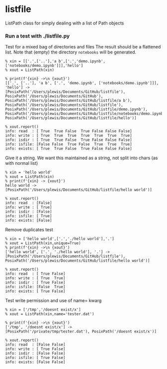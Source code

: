 # listfile
ListPath class for simply dealing with a list of Path objects

### Run a test with ./listfile.py
    
Test for a mixed bag of directories and files
The result should be a flattened list. Note that (empty) the directory `notebooks` will be generated.

    % xin = [['.',['..'],'a b',['.','demo.ipynb',['notebooks/demo.ipynb']]],'hello']
    % xout = ListPath(xin)
    
    % print(f'{xin} ->\n {xout}')
    [['.', ['..'], 'a b', ['.', 'demo.ipynb', ['notebooks/demo.ipynb']]], 'hello'] ->
    [PosixPath('/Users/plewis/Documents/GitHub/listfile'), PosixPath('/Users/plewis/Documents/GitHub'), PosixPath('/Users/plewis/Documents/GitHub/listfile/a b'), PosixPath('/Users/plewis/Documents/GitHub/listfile'), PosixPath('/Users/plewis/Documents/GitHub/listfile/demo.ipynb'), PosixPath('/Users/plewis/Documents/GitHub/listfile/notebooks/demo.ipynb'), PosixPath('/Users/plewis/Documents/GitHub/listfile/hello')]
    
    % xout.report()
    info: read  : [ True  True False  True False False False]
    info: write : [ True  True  True  True  True  True  True]
    info: isdir : [ True  True False  True False False False]
    info: isfile: [False False  True False  True  True  True]
    info: exists: [ True  True False  True False False False]

Give it a string. We want this maintained as
a string, not split into chars (as with normal list)

    % xin = 'hello world'
    % xout = ListPath(xin)
    % print(f'{xin} -> {xout}')
    hello world -> [PosixPath('/Users/plewis/Documents/GitHub/listfile/hello world')]
    
    % xout.report()
    info: read  : [False]
    info: write : [ True]
    info: isdir : [False]
    info: isfile: [ True]
    info: exists: [False]

Remove duplicates test
    
    % xin = ['hello world',['.','./hello world'],'.']
    % xout = ListPath(xin,unique=True)
    % print(f'{xin} ->\n {xout}')
    ['hello world', ['.', './hello world'], '.'] ->
    [PosixPath('/Users/plewis/Documents/GitHub/listfile'), PosixPath('/Users/plewis/Documents/GitHub/listfile/hello world')]
    
    % xout.report()
    info: read  : [ True False]
    info: write : [ True  True]
    info: isdir : [ True False]
    info: isfile: [False  True]
    info: exists: [ True False]

Test write permission and use of name= kwarg

    % xin = ['/tmp','/doesnt exist/x']
    % xout = ListPath(xin,name='tester.dat')

    % print(f'{xin} ->\n {xout}')
    ['/tmp', '/doesnt exist/x'] ->
    [PosixPath('/private/tmp/tester.dat'), PosixPath('/doesnt exist/x')]

    % xout.report()
    info: read  : [False False]
    info: write : [ True False]
    info: isdir : [False False]
    info: isfile: [ True False]
    info: exists: [False False]

